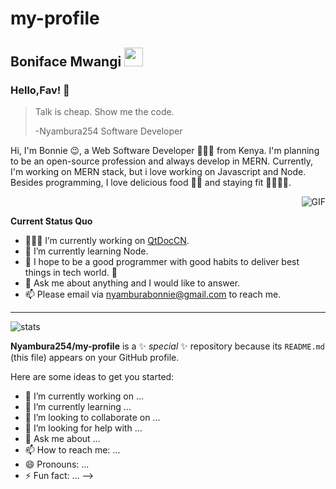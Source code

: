 # my-profile
## Boniface Mwangi <img src="https://gitee.com/Nyambura254/PicCloud/raw/master/img/Mario_Hello_Big.gif" width="30px">

### Hello,Fav! 👋

> Talk is cheap. Show me the code.
>
> -Nyambura254 Software Developer

Hi, I'm Bonnie 😉, a Web Software Developer 👨🏻‍💻 from Kenya. I'm planning to be an open-source profession and always develop in MERN. Currently, I'm working on MERN stack, but i love working on Javascript and Node. Besides programming, I love delicious food 🌮🍣 and staying fit ⛹️‍🏋🏼‍♂️.

​	<img align="right" alt="GIF" src="https://media.giphy.com/media/iIqmM5tTjmpOB9mpbn/giphy.gif" />

**Current Status Quo**

* 👨🏻‍💻 I’m currently working on [QtDocCN](https://github.com/QtDocumentCN/QtDocumentCN).
* 🌱 I’m currently learning Node.
* 🤔  I hope to be a good programmer with good habits to deliver best things in tech world. 🐧
* 💬 Ask me about anything and I would like to answer.
* 📫 Please email via [nyamburabonnie@gmail.com](nyamburabonnie@gmail.com) to reach me.



---



![stats](https://github-readme-stats.vercel.app/api?username=Nyambura254&show_icons=true&hide_border=true)


**Nyambura254/my-profile** is a ✨ _special_ ✨ repository because its `README.md` (this file) appears on your GitHub profile.

Here are some ideas to get you started:

- 🔭 I’m currently working on ...
- 🌱 I’m currently learning ...
- 👯 I’m looking to collaborate on ...
- 🤔 I’m looking for help with ...
- 💬 Ask me about ...
- 📫 How to reach me: ...
- 😄 Pronouns: ...
- ⚡ Fun fact: ...
-->